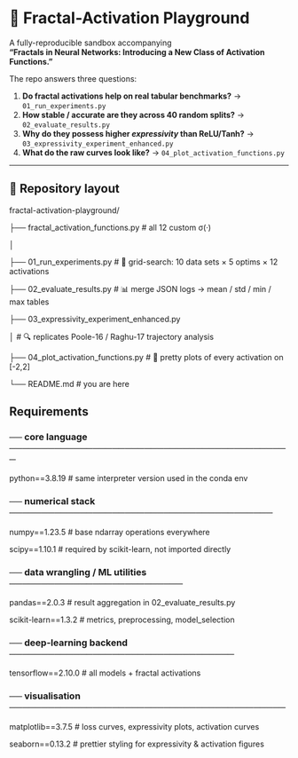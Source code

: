 # 🧩 Fractal-Activation Playground
A fully-reproducible sandbox accompanying  
**“Fractals in Neural Networks: Introducing a New Class of Activation Functions.”**

The repo answers three questions:

1. **Do fractal activations help on real tabular benchmarks?** → `01_run_experiments.py`  
2. **How stable / accurate are they across 40 random splits?** → `02_evaluate_results.py`  
3. **Why do they possess higher *expressivity* than ReLU/Tanh?** → `03_expressivity_experiment_enhanced.py`  
4. **What do the raw curves look like?** → `04_plot_activation_functions.py`  

---

## 💾 Repository layout

fractal-activation-playground/

├── fractal_activation_functions.py # all 12 custom σ(·)

│

├── 01_run_experiments.py # 🚂 grid-search: 10 data sets × 5 optims × 12 activations

├── 02_evaluate_results.py # 📊 merge JSON logs → mean / std / min / max tables

├── 03_expressivity_experiment_enhanced.py

│ # 🔍 replicates Poole-16 / Raghu-17 trajectory analysis

├── 04_plot_activation_functions.py # 🎨 pretty plots of every activation on [-2,2]

└── README.md # you are here

## Requirements

### ── core language ────────────────────────────────────────────

python==3.8.19          # same interpreter version used in the conda env

### ── numerical stack ─────────────────────────────────────────

numpy==1.23.5           # base ndarray operations everywhere

scipy==1.10.1           # required by scikit-learn, not imported directly

### ── data wrangling / ML utilities ───────────────────────────

pandas==2.0.3           # result aggregation in 02_evaluate_results.py

scikit-learn==1.3.2     # metrics, preprocessing, model_selection

### ── deep-learning backend ───────────────────────────────────

tensorflow==2.10.0      # all models + fractal activations

### ── visualisation ───────────────────────────────────────────

matplotlib==3.7.5       # loss curves, expressivity plots, activation curves

seaborn==0.13.2         # prettier styling for expressivity & activation figures

